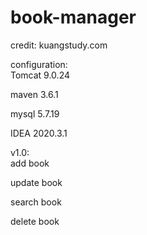 # book-manager
credit: kuangstudy.com  

configuration:   
  Tomcat 9.0.24  
  
  maven  3.6.1  
  
  mysql  5.7.19  
  
  IDEA   2020.3.1  
    
v1.0:  
  add    book  
  
  update book  
  
  search book  
  
  delete book  
